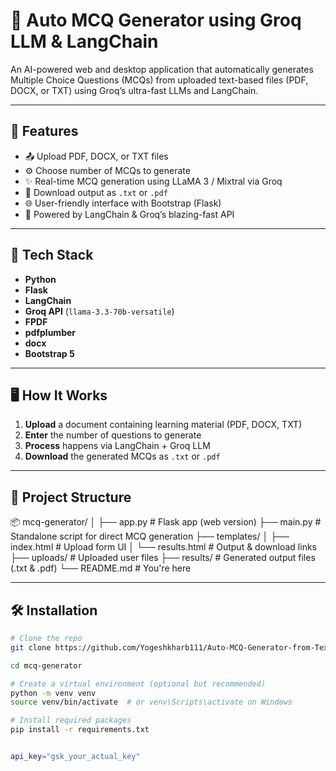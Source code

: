 # 🧠 Auto MCQ Generator using Groq LLM & LangChain

An AI-powered web and desktop application that automatically generates Multiple Choice Questions (MCQs) from uploaded text-based files (PDF, DOCX, or TXT) using Groq’s ultra-fast LLMs and LangChain.

---

## 🚀 Features

- 📤 Upload PDF, DOCX, or TXT files
- ⚙️ Choose number of MCQs to generate
- ✨ Real-time MCQ generation using LLaMA 3 / Mixtral via Groq
- 💾 Download output as `.txt` or `.pdf`
- 🌐 User-friendly interface with Bootstrap (Flask)
- 🧱 Powered by LangChain & Groq’s blazing-fast API

---

## 🧠 Tech Stack

- **Python**
- **Flask**
- **LangChain**
- **Groq API** (`llama-3.3-70b-versatile`)
- **FPDF**
- **pdfplumber**
- **docx**
- **Bootstrap 5**

---

## 🖥️ How It Works

1. **Upload** a document containing learning material (PDF, DOCX, TXT)
2. **Enter** the number of questions to generate
3. **Process** happens via LangChain + Groq LLM
4. **Download** the generated MCQs as `.txt` or `.pdf`

---

## 📁 Project Structure

📦 mcq-generator/
│
├── app.py # Flask app (web version)
├── main.py # Standalone script for direct MCQ generation
├── templates/
│ ├── index.html # Upload form UI
│ └── results.html # Output & download links
├── uploads/ # Uploaded user files
├── results/ # Generated output files (.txt & .pdf)
└── README.md # You're here 


---

## 🛠️ Installation

```bash
# Clone the repo
git clone https://github.com/Yogeshkharb111/Auto-MCQ-Generator-from-Text-PDF-using-Groq-s-LLM-LangChain

cd mcq-generator

# Create a virtual environment (optional but recommended)
python -m venv venv
source venv/bin/activate  # or venv\Scripts\activate on Windows

# Install required packages
pip install -r requirements.txt


api_key="gsk_your_actual_key"

